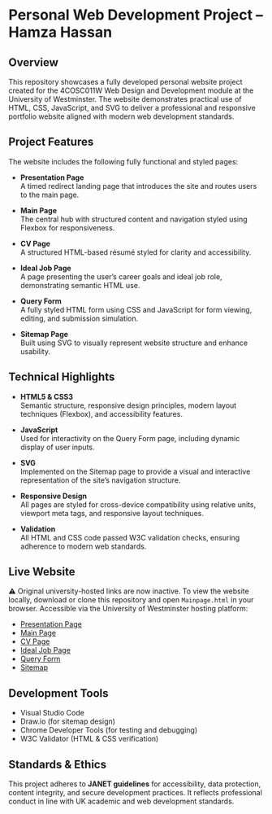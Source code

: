 # Personal Web Development Project – Hamza Hassan

## Overview
This repository showcases a fully developed personal website project created for the 4COSC011W Web Design and Development module at the University of Westminster. The website demonstrates practical use of HTML, CSS, JavaScript, and SVG to deliver a professional and responsive portfolio website aligned with modern web development standards.

## Project Features

The website includes the following fully functional and styled pages:

- **Presentation Page**  
  A timed redirect landing page that introduces the site and routes users to the main page.

- **Main Page**  
  The central hub with structured content and navigation styled using Flexbox for responsiveness.

- **CV Page**  
  A structured HTML-based résumé styled for clarity and accessibility.

- **Ideal Job Page**  
  A page presenting the user’s career goals and ideal job role, demonstrating semantic HTML use.

- **Query Form**  
  A fully styled HTML form using CSS and JavaScript for form viewing, editing, and submission simulation.

- **Sitemap Page**  
  Built using SVG to visually represent website structure and enhance usability.

## Technical Highlights

- **HTML5 & CSS3**  
  Semantic structure, responsive design principles, modern layout techniques (Flexbox), and accessibility features.

- **JavaScript**  
  Used for interactivity on the Query Form page, including dynamic display of user inputs.

- **SVG**  
  Implemented on the Sitemap page to provide a visual and interactive representation of the site’s navigation structure.

- **Responsive Design**  
  All pages are styled for cross-device compatibility using relative units, viewport meta tags, and responsive layout techniques.

- **Validation**  
  All HTML and CSS code passed W3C validation checks, ensuring adherence to modern web standards.

## Live Website


⚠️  Original university-hosted links are now inactive. To view the website locally, download or clone this repository and open `Mainpage.html` in your browser. 
Accessible via the University of Westminster hosting platform:
- [Presentation Page](https://w2044381.users.ecs.westminster.ac.uk/WebDev2024/Presentation.html)
- [Main Page](https://w2044381.users.ecs.westminster.ac.uk/WebDev2024/Mainpage.html)
- [CV Page](https://w2044381.users.ecs.westminster.ac.uk/WebDev2024/Cv.html)
- [Ideal Job Page](https://w2044381.users.ecs.westminster.ac.uk/WebDev2024/IdealJob.html)
- [Query Form](https://w2044381.users.ecs.westminster.ac.uk/WebDev2024/QueryForm.html)
- [Sitemap](https://w2044381.users.ecs.westminster.ac.uk/WebDev2024/Sitemap.html)

## Development Tools

- Visual Studio Code
- Draw.io (for sitemap design)
- Chrome Developer Tools (for testing and debugging)
- W3C Validator (HTML & CSS verification)

## Standards & Ethics

This project adheres to **JANET guidelines** for accessibility, data protection, content integrity, and secure development practices. It reflects professional conduct in line with UK academic and web development standards.
